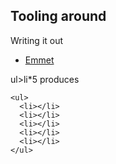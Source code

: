## Tooling around

Writing it out

- [Emmet](http://emmet.io)

ul>li*5 produces

    <ul>
      <li></li>
      <li></li>
      <li></li>
      <li></li>
      <li></li>
    </ul>

